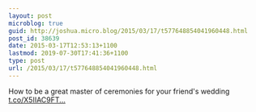 ```yaml
---
layout: post
microblog: true
guid: http://joshua.micro.blog/2015/03/17/t577648854041960448.html
post_id: 38639
date: 2015-03-17T12:53:13+1100
lastmod: 2019-07-30T17:41:36+1100
type: post
url: /2015/03/17/t577648854041960448.html
---
```

How to be a great master of ceremonies for your friend's wedding [t.co/X5IIAC9FT...](http://t.co/X5IIAC9FTr)
